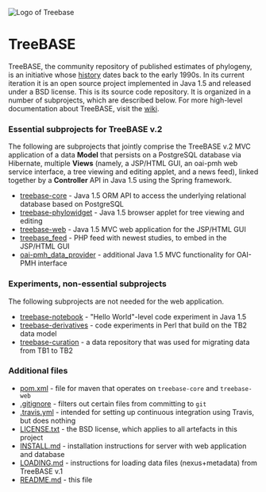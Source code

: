 ![Logo of Treebase](https://treebase.org/treebase-web/images/TreeBASE.png)

TreeBASE
========

TreeBASE, the community repository of published estimates of phylogeny, is an initiative whose 
[history](https://treebase.org/treebase-web/about.html) dates back to the early 1990s. In its current iteration it is an open source 
project implemented in Java 1.5 and released under a BSD license. This is its source code repository. It is organized in a number of 
subprojects, which are described below. For more high-level documentation about TreeBASE, visit the 
[wiki](https://github.com/TreeBASE/treebase/wiki/Documentation).

### Essential subprojects for TreeBASE v.2

The following are subprojects that jointly comprise the TreeBASE v.2 MVC application of a data **Model** that persists on a PostgreSQL
database via Hibernate, multiple **Views** (namely, a JSP/HTML GUI, an oai-pmh web service interface, a tree viewing and editing
applet, and a news feed), linked together by a **Controller** API in Java 1.5 using the Spring framework.

- [treebase-core](treebase-core) - Java 1.5 ORM API to access the underlying relational database based on PostgreSQL
- [treebase-phylowidget](treebase-phylowidget) - Java 1.5 browser applet for tree viewing and editing
- [treebase-web](treebase-web) - Java 1.5 MVC web application for the JSP/HTML GUI
- [treebase_feed](treebase_feed) - PHP feed with newest studies, to embed in the JSP/HTML GUI
- [oai-pmh_data_provider](oai-pmh_data_provider) - additional Java 1.5 MVC functionality for OAI-PMH interface

### Experiments, non-essential subprojects

The following subprojects are not needed for the web application.

- [treebase-notebook](treebase-notebook) - "Hello World"-level code experiment in Java 1.5
- [treebase-derivatives](treebase-derivatives) - code experiments in Perl that build on the TB2 data model
- [treebase-curation](treebase-curation) - a data repository that was used for migrating data from TB1 to TB2

### Additional files

- [pom.xml](pom.xml) - file for maven that operates on `treebase-core` and `treebase-web`
- [.gitignore](.gitignore) - filters out certain files from committing to `git`
- [.travis.yml](.travis.yml) - intended for setting up continuous integration using Travis, but does nothing
- [LICENSE.txt](LICENSE.txt) - the BSD license, which applies to all artefacts in this project
- [INSTALL.md](INSTALL.md) - installation instructions for server with web application and database
- [LOADING.md](LOADING.md) - instructions for loading data files (nexus+metadata) from TreeBASE v.1
- [README.md](README.md) - this file
